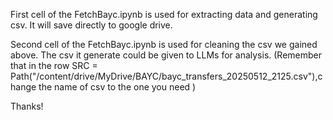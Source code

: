 First  cell of the FetchBayc.ipynb is used for extracting data and generating csv. It will save directly to google drive.

Second cell of the FetchBayc.ipynb is used for cleaning the csv we gained above. The csv it generate could be given to LLMs for analysis. (Remember that in the row SRC = Path("/content/drive/MyDrive/BAYC/bayc_transfers_20250512_2125.csv"),change the name of csv to the one you need )

Thanks!

